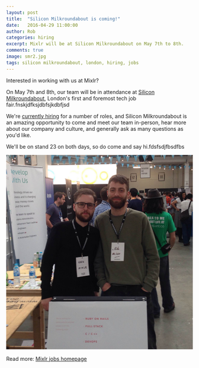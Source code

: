 ```yaml
---
layout: post
title:  "Silicon Milkroundabout is coming!"
date:   2016-04-29 11:00:00
author: Rob
categories: hiring
excerpt: Mixlr will be at Silicon Milkroundabout on May 7th to 8th.
comments: true
image: smr2.jpg
tags: silicon milkroundabout, london, hiring, jobs
---
```


Interested in working with us at Mixlr?

On May 7th and 8th, our team will be in attendance at [Silicon Milkroundabout](https://www.siliconmilkroundabout.com/), London's first and foremost tech job fair.fnskjdfksjdbfsjkdbfjsd

We're [currently hiring](http://tech.mixlr.com/jobs) for a number of roles, and Silicon Milkroundabout is an amazing opportunity to come and meet our team in-person, hear more about our company and culture, and generally ask as many questions as you'd like.

We'll be on stand 23 on both days, so do come and say hi.fdsfsdjfbsdfbs

![Mixlr's founders](/images/smr1.jpg)

Read more: [Mixlr jobs homepage](http://mixlr.com/jobs)
